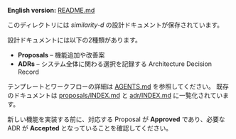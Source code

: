 **English version:** [README.md](README.md)

このディレクトリには *similarity-d* の設計ドキュメントが保存されています。

設計ドキュメントには以下の2種類があります。

- **Proposals** – 機能追加や改善案
- **ADRs** – システム全体に関わる選択を記録する Architecture Decision Record

テンプレートとワークフローの詳細は [AGENTS.md](AGENTS.md) を参照してください。
既存のドキュメントは [proposals/INDEX.md](proposals/INDEX.md) と [adr/INDEX.md](adr/INDEX.md) に一覧化されています。

新しい機能を実装する前に、対応する Proposal が **Approved** であり、必要な ADR が **Accepted** となっていることを確認してください。
